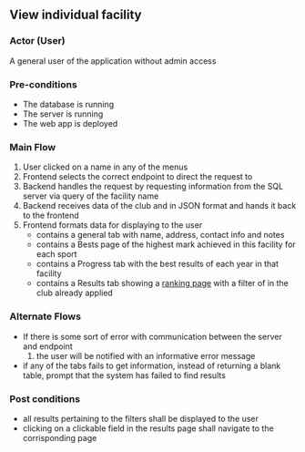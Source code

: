 ## View individual facility

### Actor (User)
A general user of the application without admin access

### Pre-conditions
- The database is running
- The server is running
- The web app is deployed

### Main Flow
1. User clicked on a name in any of the menus 
2. Frontend selects the correct endpoint to direct the request to
6. Backend handles the request by requesting information from the SQL server via query of the facility name
7. Backend receives data of the club and in JSON format and hands it back to the frontend
8. Frontend formats data for displaying to the user
    - contains a general tab with name, address, contact info and notes
    - contains a Bests page of the highest mark achieved in this facility for each sport
    - contains a Progress tab with the best results of each year in that facility
    - contains a Results tab showing a [ranking page](https://github.com/sunnehh/AthleticsOntario/blob/main/documentation/use_cases/Pages/Ranking_Page.md) with a filter of in the club already applied

### Alternate Flows
- If there is some sort of error with communication between the server and endpoint
  1. the user will be notified with an informative error message
- if any of the tabs fails to get information, instead of returning a blank table, prompt that the system has failed to find results

### Post conditions
- all results pertaining to the filters shall be displayed to the user
- clicking on a clickable field in the results page shall navigate to the corrisponding page
